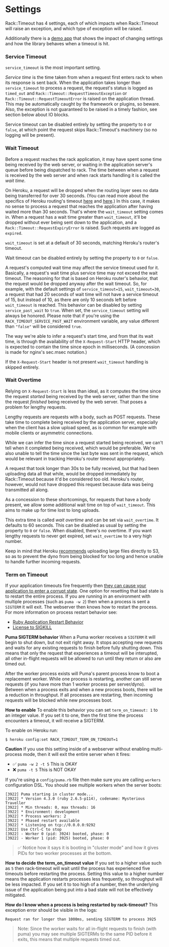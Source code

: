 # Settings

Rack::Timeout has 4 settings, each of which impacts when Rack::Timeout
will raise an exception, and which type of exception will be raised.


Additionally there is a [demo app](https://github.com/zombocom/rack_timeout_demos) that shows the impact of changing settings and how the library behaves when a timeout is hit.

### Service Timeout

`service_timeout` is the most important setting.

*Service time* is the time taken from when a request first enters rack to when its response is sent back. When the application takes longer than `service_timeout` to process a request, the request's status is logged as `timed_out` and `Rack::Timeout::RequestTimeoutException` or `Rack::Timeout::RequestTimeoutError` is raised on the application thread. This may be automatically caught by the framework or plugins, so beware. Also, the exception is not guaranteed to be raised in a timely fashion, see section below about IO blocks.

Service timeout can be disabled entirely by setting the property to `0` or `false`, at which point the request skips Rack::Timeout's machinery (so no logging will be present).

### Wait Timeout

Before a request reaches the rack application, it may have spent some time being received by the web server, or waiting in the application server's queue before being dispatched to rack. The time between when a request is received by the web server and when rack starts handling it is called the *wait time*.

On Heroku, a request will be dropped when the routing layer sees no data being transferred for over 30 seconds. (You can read more about the specifics of Heroku routing's timeout [here][heroku-routing] and [here][heroku-timeout].) In this case, it makes no sense to process a request that reaches the application after having waited more than 30 seconds. That's where the `wait_timeout` setting comes in. When a request has a wait time greater than `wait_timeout`, it'll be dropped without ever being sent down to the application, and a `Rack::Timeout::RequestExpiryError` is raised. Such requests are logged as `expired`.

[heroku-routing]: https://devcenter.heroku.com/articles/http-routing#timeouts
[heroku-timeout]: https://devcenter.heroku.com/articles/request-timeout

`wait_timeout` is set at a default of 30 seconds, matching Heroku's router's timeout.

Wait timeout can be disabled entirely by setting the property to `0` or `false`.

A request's computed wait time may affect the service timeout used for it. Basically, a request's wait time plus service time may not exceed the wait timeout. The reasoning for that is based on Heroku router's behavior, that the request would be dropped anyway after the wait timeout. So, for example, with the default settings of `service_timeout=15`, `wait_timeout=30`, a request that had 20 seconds of wait time will not have a service timeout of 15, but instead of 10, as there are only 10 seconds left before `wait_timeout` is reached. This behavior can be disabled by setting `service_past_wait` to `true`. When set, the `service_timeout` setting will always be honored. Please note that if you're using the `RACK_TIMEOUT_SERVICE_PAST_WAIT` environment variable, any value different than `"false"` will be considered `true`.

The way we're able to infer a request's start time, and from that its wait time, is through the availability of the `X-Request-Start` HTTP header, which is expected to contain the time since epoch in milliseconds. (A concession is made for nginx's sec.msec notation.)

If the `X-Request-Start` header is not present `wait_timeout` handling is skipped entirely.

### Wait Overtime

Relying on `X-Request-Start` is less than ideal, as it computes the time since the request *started* being received by the web server, rather than the time the request *finished* being received by the web server. That poses a problem for lengthy requests.

Lengthy requests are requests with a body, such as POST requests. These take time to complete being received by the application server, especially when the client has a slow upload speed, as is common for example with mobile clients or asymmetric connections.

While we can infer the time since a request started being received, we can't tell when it completed being received, which would be preferable. We're also unable to tell the time since the last byte was sent in the request, which would be relevant in tracking Heroku's router timeout appropriately.

A request that took longer than 30s to be fully received, but that had been uploading data all that while, would be dropped immediately by Rack::Timeout because it'd be considered too old. Heroku's router, however, would not have dropped this request because data was being transmitted all along.

As a concession to these shortcomings, for requests that have a body present, we allow some additional wait time on top of `wait_timeout`. This aims to make up for time lost to long uploads.

This extra time is called *wait overtime* and can be set via `wait_overtime`. It defaults to 60 seconds. This can be disabled as usual by setting the property to `0` or `false`. When disabled, there's no overtime. If you want lengthy requests to never get expired, set `wait_overtime` to a very high number.

Keep in mind that Heroku [recommends][uploads] uploading large files directly to S3, so as to prevent the dyno from being blocked for too long and hence unable to handle further incoming requests.

[uploads]: https://devcenter.heroku.com/articles/s3#file-uploads

### Term on Timeout

If your application timeouts fire frequently then [they can cause your application to enter a corrupt state](https://www.schneems.com/2017/02/21/the-oldest-bug-in-ruby-why-racktimeout-might-hose-your-server/). One option for resetting that bad state is to restart the entire process. If you are running in an environment with multiple processes (such as `puma -w 2`) then when a process is sent a `SIGTERM` it will exit. The webserver then knows how to restart the process. For more information on process restart behavior see:

- [Ruby Application Restart Behavior](https://devcenter.heroku.com/articles/what-happens-to-ruby-apps-when-they-are-restarted)
- [License to SIGKILL](https://www.sitepoint.com/license-to-sigkill/)

**Puma SIGTERM behavior** When a Puma worker receives a `SIGTERM` it will begin to shut down, but not exit right away. It stops accepting new requests and waits for any existing requests to finish before fully shutting down. This means that only the request that experiences a timeout will be interupted, all other in-flight requests will be allowed to run until they return or also are timed out.

After the worker process exists will Puma's parent process know to boot a replacement worker. While one process is restarting, another can still serve requests (if you have more than 1 worker process per server/dyno). Between when a process exits and when a new process boots, there will be a reduction in throughput. If all processes are restarting, then incoming requests will be blocked while new processes boot.

**How to enable** To enable this behavior you can set `term_on_timeout: 1` to an integer value. If you set it to one, then the first time the process encounters a timeout, it will receive a SIGTERM.

To enable on Heroku run:

```
$ heroku config:set RACK_TIMEOUT_TERM_ON_TIMEOUT=1
```

**Caution** If you use this setting inside of a webserver without enabling multi-process mode, then it will exit the entire server when it fires:

- ✅ `puma -w 2 -t 5` This is OKAY
- ❌ `puma -t 5` This is NOT OKAY

If you're using a `config/puma.rb` file then make sure you are calling `workers` configuration DSL. You should see multiple workers when the server boots:

```
[3922] Puma starting in cluster mode...
[3922] * Version 4.3.0 (ruby 2.6.5-p114), codename: Mysterious Traveller
[3922] * Min threads: 0, max threads: 16
[3922] * Environment: development
[3922] * Process workers: 2
[3922] * Phased restart available
[3922] * Listening on tcp://0.0.0.0:9292
[3922] Use Ctrl-C to stop
[3922] - Worker 0 (pid: 3924) booted, phase: 0
[3922] - Worker 1 (pid: 3925) booted, phase: 0
```

> ✅ Notice how it says it is booting in "cluster mode" and how it gives PIDs for two worker processes at the bottom.

**How to decide the term_on_timeout value** If you set to a higher value such as `5` then rack-timeout will wait until the process has experienced five timeouts before restarting the process. Setting this value to a higher number means the application restarts processes less frequently, so throughput will be less impacted. If you set it to too high of a number, then the underlying issue of the application being put into a bad state will not be effectively mitigated.


**How do I know when a process is being restarted by rack-timeout?** This exception error should be visible in the logs:

```
Request ran for longer than 1000ms, sending SIGTERM to process 3925
```

> Note: Since the worker waits for all in-flight requests to finish (with puma) you may see multiple SIGTERMs to the same PID before it exits, this means that multiple requests timed out.
